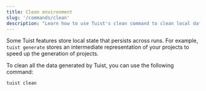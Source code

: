```yaml
---
title: Clean environment
slug: '/commands/clean'
description: "Learn how to use Tuist's clean command to clean local data generated by Tuist for your projects"
---
```


Some Tuist features store local state that persists across runs.
For example, `tuist generate` stores an intermediate representation of your projects to speed up the generation of projects.

To clean all the data generated by Tuist, you can use the following command:

```
tuist clean
```
